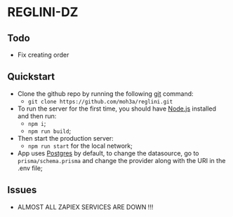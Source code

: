 # REGLINI-DZ

## Todo

- Fix creating order

## Quickstart

- Clone the github repo by running the following [git](https://git-scm.com/downloads) command:
  - `git clone https://github.com/moh3a/reglini.git`
- To run the server for the first time, you should have [Node.js](https://nodejs.org/en/) installed and then run:
  - `npm i`;
  - `npm run build`;
- Then start the production server:
  - `npm run start` for the local network;
- App uses [Postgres](https://www.postgresql.org/download/) by default, to change the datasource, go to `prisma/schema.prisma` and change the provider along with the URI in the .env file;

## Issues

- ALMOST ALL ZAPIEX SERVICES ARE DOWN !!!
